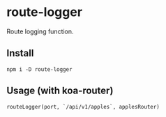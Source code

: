 # route-logger
Route logging function.

## Install

`npm i -D route-logger`

## Usage (with koa-router)

```
routeLogger(port, `/api/v1/apples`, applesRouter)
```
